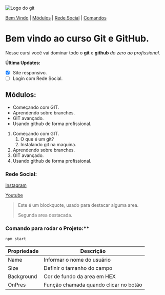 ![Logo do git](https://www.git-scm.com/images/logos/downloads/Git-Icon-1788C.png)

[Bem Vindo](#bem-vindo-ao-curso-git-e-github) |
[Módulos](#módulos) |
[Rede Social](#rede-social) |
[Comandos](#comando-para-rodar-o-projeto)

# Bem vindo ao curso Git e GitHub.
Nesse cursi você vai dominar todo o **git** e **github** _do zero ao profissional_.

**Última Updates:**
- [x] Site responsivo.
- [ ] Login com Rede Social.

## Módulos:
* Começando com GIT.
* Aprendendo sobre branches.
* GIT avançado.
* Usando github de forma profissional.

1. Começando com GIT.
    1. O que é um git?
    2. Instalando git na maquina.
2. Aprendendo sobre branches.
3. GIT avançado.
4. Usando github de forma profissional.

### Rede Social:
[Instagram](https://www.instagram.com)

[Youtube](https://www.youtube.com)

>Este é um blockquote, usado para destacar alguma area.
>
>Segunda area destacada.
### Comando para rodar o Projeto:**

```
npm start
```

Propriedade | Descrição
----------- | ---------
Name | Informar o nome do usuário
Size | Definir o tamanho do campo
Background | Cor de fundo da area em HEX
OnPres | Função chamada quando clicar no botão